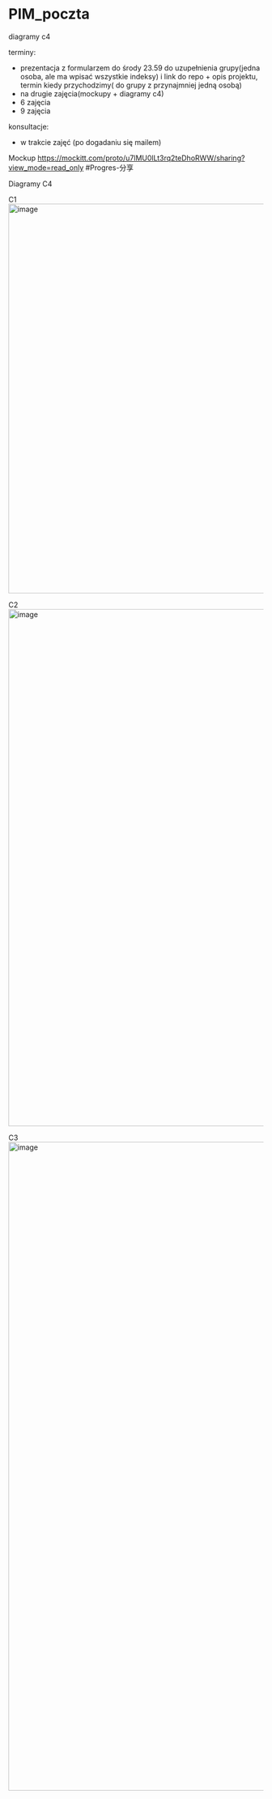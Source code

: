 # PIM_poczta

diagramy c4

terminy:

- prezentacja z formularzem do środy 23.59 do uzupełnienia grupy(jedna osoba, ale ma wpisać wszystkie indeksy) i link do repo + opis projektu, termin kiedy przychodzimy( do grupy z przynajmniej jedną osobą)
- na drugie zajęcia(mockupy + diagramy c4)
- 6 zajęcia
- 9 zajęcia

konsultacje:

- w trakcie zajęć (po dogadaniu się mailem)

Mockup
https://mockitt.com/proto/u7lMU0lLt3rq2teDhoRWW/sharing?view_mode=read_only #Progres-分享

Diagramy C4

C1
<img width="1220" height="770" alt="image" src="https://github.com/user-attachments/assets/5b39e41d-8f06-4d44-9796-3c564d2f0e89" />

C2
<img width="1280" height="1022" alt="image" src="https://github.com/user-attachments/assets/ae787f20-853c-4802-95a5-50b2d79cddb3" />

C3
<img width="2126" height="1282" alt="image" src="https://github.com/user-attachments/assets/505f5a5f-72e3-442c-b88b-98189323d3bf" />



